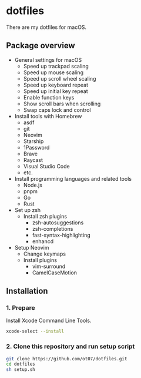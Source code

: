 # dotfiles

There are my dotfiles for macOS.

## Package overview

- General settings for macOS
  - Speed up trackpad scaling
  - Speed up mouse scaling
  - Speed up scroll wheel scaling
  - Speed up keyboard repeat
  - Speed up initial key repeat
  - Enable function keys
  - Show scroll bars when scrolling
  - Swap caps lock and control
- Install tools with Homebrew
  - asdf
  - git
  - Neovim
  - Starship
  - 1Password
  - Brave
  - Raycast
  - Visual Studio Code
  - etc.
- Install programming languages and related tools
  - Node.js
  - pnpm
  - Go
  - Rust
- Set up zsh
  - Install zsh plugins
    - zsh-autosuggestions
    - zsh-completions
    - fast-syntax-highlighting
    - enhancd
- Setup Neovim
  - Change keymaps
  - Install plugins
    - vim-surround
    - CamelCaseMotion

## Installation

### 1. Prepare

Install Xcode Command Line Tools.

```sh
xcode-select --install
```

### 2. Clone this repository and run setup script

```sh
git clone https://github.com/ot07/dotfiles.git
cd dotfiles
sh setup.sh
```
